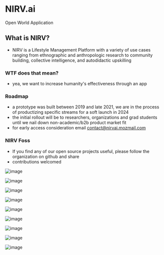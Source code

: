 # NIRV.ai

Open World Application

## What is NIRV?

- NIRV is a Lifestyle Management Platform with a variety of use cases ranging from ethnographic and anthropologic research to community building, collective intelligence, and autodidactic upskilling

### WTF does that mean?

- yea, we want to increase humanity's effectiveness through an app

### Roadmap

- a prototype was built between 2019 and late 2021, we are in the process of productizing specific streams for a soft launch in 2024
- the initial rollout will be to researchers, organizations and grad students until we nail down non-academic/b2b product market fit
- for early access consideration email contact@nirvai.mozmail.com

### NIRV Foss

- If you find any of our open source projects useful, please follow the organization on github and share
- contributions welcomed

![image](https://user-images.githubusercontent.com/10324554/209758644-f57181a7-6f82-4464-acd3-652f62991b99.png)

![image](https://user-images.githubusercontent.com/10324554/209758759-bee0f58f-b6d6-4b6b-b4aa-b73389889c1e.png)

![image](https://user-images.githubusercontent.com/10324554/209758837-0f771819-2ae3-4a0a-a3a0-9895340001b7.png)

![image](https://user-images.githubusercontent.com/10324554/209758904-114d2406-0342-46a5-8d67-ae604f9b3417.png)

![image](https://user-images.githubusercontent.com/10324554/209758982-a5330b87-da59-4e1a-8fa5-878a4e4e3e86.png)

![image](https://user-images.githubusercontent.com/10324554/209760030-349608d2-59e5-4a96-9cac-a9a37c41d2a4.png)

![image](https://user-images.githubusercontent.com/10324554/209759042-5af40ce1-4397-4af6-8b6b-9b1d476e63e3.png)


![image](https://user-images.githubusercontent.com/10324554/209759745-eea5af44-3754-4f93-8b0a-12a31b000025.png)


![image](https://user-images.githubusercontent.com/10324554/209759391-d1bf8811-3043-4d07-bf5d-ce0de715e951.png)

